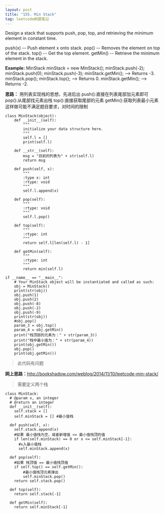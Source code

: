 ```yaml
---
layout: post
title: "155. Min Stack"
tag: leetcode刷题笔记
---
```


Design a stack that supports push, pop, top, and retrieving the minimum element in constant time.

push(x) -- Push element x onto stack.
pop() -- Removes the element on top of the stack.
top() -- Get the top element.
getMin() -- Retrieve the minimum element in the stack.

**Example:**
MinStack minStack = new MinStack();
minStack.push(-2);
minStack.push(0);
minStack.push(-3);
minStack.getMin();   --> Returns -3.
minStack.pop();
minStack.top();      --> Returns 0.
minStack.getMin();   --> Returns -2.

**思路：**
用列表实现栈的思想，先进后出
push():直接在列表尾部加元素即可
pop():从尾部找元素出栈
top():直接获取尾部的元素
getMin():获取列表最小元素
这样做可能不满足题目要求，对时间的限制

~~~
class MinStack(object):
    def __init__(self):
        """
        initialize your data structure here.
        """
        self.l = []
        print(self.l)

    def __str__(self):
        msg = "目前的列表为" + str(self.l)
        return msg

    def push(self, x):
        """
        :type x: int
        :rtype: void
        """
        self.l.append(x)

    def pop(self):
        """
        :rtype: void
        """
        self.l.pop()

    def top(self):
        """
        :rtype: int
        """
        return self.l[len(self.l) - 1]

    def getMin(self):
        """
        :rtype: int
        """
        return min(self.l)

if __name__ == "__main__":
    # Your MinStack object will be instantiated and called as such:
    obj = MinStack()
    print(str(obj))
    obj.push(1)
    obj.push(2)
    obj.push(-8)
    obj.push(-2)
    obj.push(-9)
    print(str(obj))
    #obj.pop()
    param_3 = obj.top()
    param_4 = obj.getMin()
    print("栈顶部的元素为：" + str(param_3))
    print("栈中最小值为：" + str(param_4))
    print(obj.getMin())
    obj.pop()
    print(obj.getMin())
~~~
>此代码有问题


**网上思路：**<http://bookshadow.com/weblog/2014/11/10/leetcode-min-stack/>
>需要定义两个栈

~~~
class MinStack:
  # @param x, an integer
  # @return an integer
  def __init__(self):
    self.stack = []
    self.minStack = [] #最小值栈 

  def push(self, x):
    self.stack.append(x)
    #如果 最小值栈为空，或者新增值 <= 最小值栈顶的值
    if len(self.minStack) == 0 or x <= self.minStack[-1]:
      #x入最小值栈
      self.minStack.append(x)

  def pop(self):
    #如果 栈顶值 == 最小值栈顶值
    if self.top() == self.getMin():
        #最小值栈顶元素弹出
        self.minStack.pop()
    return self.stack.pop()

  def top(self):
    return self.stack[-1]

  def getMin(self):
    return self.minStack[-1]
~~~


